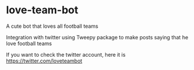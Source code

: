 # love-team-bot

A cute bot that loves all football teams

Integration with twitter using Tweepy package to make posts saying that he love football teams

If you want to check the twitter account, here it is https://twitter.com/loveteambot
